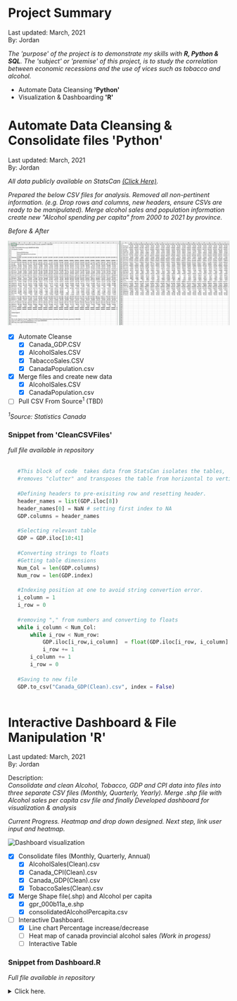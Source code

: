 # Project Summary 
Last updated: March, 2021 <br />
By: Jordan 

*The 'purpose' of the project is to demonstrate my skills with **R, Python & SQL**. The 'subject' or 'premise' of this project, is to study the correlation between economic recessions and the use of vices such as tobacco and alcohol.*
<br />

  * Automate Data Cleansing **'Python'** <br />
  * Visualization & Dashboarding **'R'** <br />

# Automate Data Cleansing & Consolidate files  **'Python'**
Last updated: March, 2021 <br />
By: Jordan 

*All data publicly available on StatsCan [(Click Here)](https://www150.statcan.gc.ca/n1//en/type/data?MM=1#tables).*

*Prepared the below CSV files for analysis. Removed all non-pertinent information. (e.g. Drop rows and columns, new headers, ensure CSVs are ready to be manipulated). Merge alcohol sales and population information create new "Alcohol spending per capita" from 2000 to 2021 by province.*

*Before & After*

![before&after](https://raw.githubusercontent.com/jporonovich/Pyhton-Wrangling_DataCleanseAuto/main/Before%20%26%20After.PNG)

* [x] Automate Cleanse 
  * [x] Canada_GDP.CSV 
  * [x] AlcoholSales.CSV
  * [x] TabaccoSales.CSV
  * [x] CanadaPopulation.csv
* [x] Merge files and create new data 
  * [x] AlcoholSales.CSV
  * [x] CanadaPopulation.csv
* [ ] Pull CSV From Source<sup>1</sup> (TBD)

*<sup>1</sup>Source: Statistics Canada*

### Snippet from 'CleanCSVFiles'

*full file available in repository*

 ```python 

    #This block of code  takes data from StatsCan isolates the tables, 
    #removes "clutter" and transposes the table from horizontal to vertical

    #Defining headers to pre-exisiting row and resetting header.   
    header_names = list(GDP.iloc[8])
    header_names[0] = NaN # setting first index to NA
    GDP.columns = header_names

    #Selecting relevant table
    GDP = GDP.iloc[10:41]

    #Converting strings to floats
    #Getting table dimensions
    Num_Col = len(GDP.columns)
    Num_row = len(GDP.index)

    #Indexing position at one to avoid string convertion error. 
    i_column = 1
    i_row = 0

    #removing "," from numbers and converting to floats
    while i_column < Num_Col:
        while i_row < Num_row:
            GDP.iloc[i_row,i_column]  = float(GDP.iloc[i_row, i_column].replace(",",""))
            i_row += 1
        i_column += 1
        i_row = 0

    #Saving to new file
    GDP.to_csv("Canada_GDP(Clean).csv", index = False)
   
 ```





# Interactive Dashboard & File Manipulation **'R'**
Last updated: March, 2021 <br />
By: Jordan 

Description:<br />
*Consolidate and clean Alcohol, Tobacco, GDP and CPI data into files into three separate CSV files (Monthly, Quarterly, Yearly). Merge .shp file with Alcohol sales per capita csv file and finally Developed dashboard for visualization & analysis*

*Current Progress. Heatmap and drop down designed. Next step, link user input and heatmap.*

![Dashboard visualization](https://raw.githubusercontent.com/jporonovich/R_-_DataWrangling_Dashboard-Shiny/main/Dashboard(Work-In%20Progress).PNG)


* [x] Consolidate files (Monthly, Quarterly, Annual) 
  * [x] AlcoholSales(Clean).csv
  * [x] Canada_CPI(Clean).csv
  * [x] Canada_GDP(Clean).csv
  * [x] TobaccoSales(Clean).csv

* [x] Merge Shape file(.shp) and Alcohol per capita  
  * [x] gpr_000b11a_e.shp
  * [x] consolidatedAlcoholPercapita.csv

* [ ] Interactive Dashboard.
  * [x] Line chart Percentage increase/decrease
  * [ ] Heat map of canada provincial alcohol sales _(Work in progess)_ 
  * [ ] Interactive Table

### Snippet from Dashboard.R
*Full file available in repository*
<details>
  <Summary> Click here. </Summary>
 
``` r
           #dynamic Line chart 
           ggplot(ConsolidatedAnnual, aes(x = Year)) +
           geom_line(aes(y = if (is.na(match("Dollar Value",input$SourceData))) {GDP.Prct.Chg} else {GDP}), 
                 col = if (is.na(match("GDP",input$ThreeMetrics))) {NA} else {"#0e7bcf"}, 
                 na.rm=TRUE, size = 1.15 )+ # Adding GDP % Change
           geom_line(aes(y = if (is.na(match("Dollar Value",input$SourceData))) {Alcohol.Prct.Chg} else {Alcohol.Sales.CAD}),
                 col = if (is.na(match("Alcohol",input$ThreeMetrics))) {NA} else {"#de9307"},
                 na.rm=TRUE, size = 1.15) + # Adding Alcohol % Change
           geom_line(aes(y = if (is.na(match("Dollar Value",input$SourceData))) {Tobacco.Prct.Chg} else {Tobacco.Sale.CAD}),
                 col = if (is.na(match("Tobacco",input$ThreeMetrics))) {NA} else {"#08a65c"},
                 na.rm=TRUE, size = 1.15) + # Adding tobacco % Change
           ylim(t = if (is.na(match("Dollar Value",input$SourceData))) {c(-20,20)} else {c(0,25000000)}) + #setting y range
           xlim(2000,2020)+
           xlab("Year") + #renaming x axis
           ylab(if (is.na(match("Dollar Value",input$SourceData))) {"Percentage Change(%)"} else {"Dollar Value CAD"})+ #renaming y axis
           ggtitle("Annual Expenditures & Growth/Decline")+
           theme(
             panel.background = element_blank(),
             panel.grid = element_blank(),
             #panel.grid.major.x = element_line(color = "gray50", size = 0.05),
             panel.grid.major = element_line(color = "gray50", size = 0.05),
             plot.title = element_text(size = 14, face = "bold.italic", color = "#0c73c2")

```

</details>
